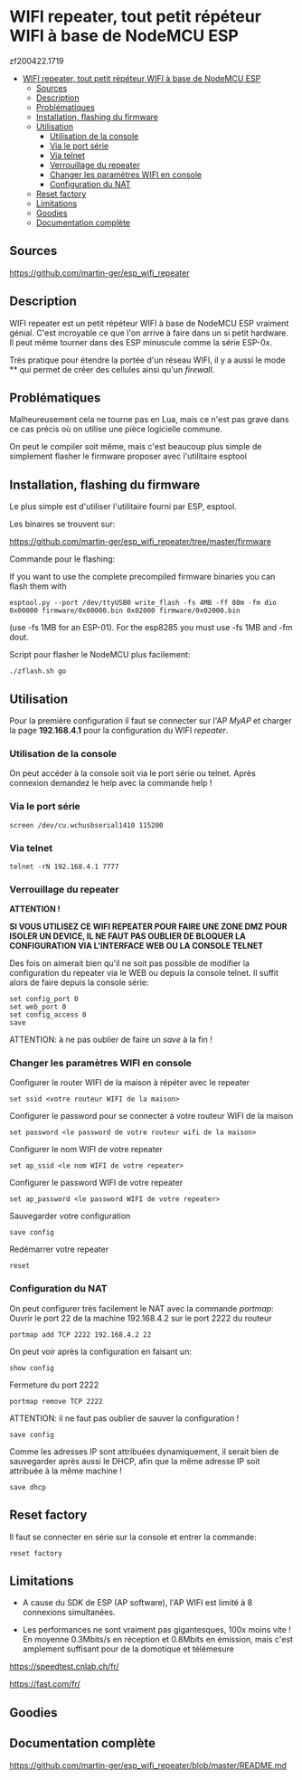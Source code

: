 # WIFI repeater, tout petit répéteur WIFI à base de NodeMCU ESP
zf200422.1719

<!-- TOC depthFrom:1 depthTo:6 withLinks:1 updateOnSave:1 orderedList:0 -->

- [WIFI repeater, tout petit répéteur WIFI à base de NodeMCU ESP](#wifi-repeater-tout-petit-rpteur-wifi-base-de-nodemcu-esp)
	- [Sources](#sources)
	- [Description](#description)
	- [Problématiques](#problmatiques)
	- [Installation, flashing du firmware](#installation-flashing-du-firmware)
	- [Utilisation](#utilisation)
		- [Utilisation de la console](#utilisation-de-la-console)
		- [Via le port série](#via-le-port-srie)
		- [Via telnet](#via-telnet)
		- [Verrouillage du repeater](#verrouillage-du-repeater)
		- [Changer les paramètres WIFI en console](#changer-les-paramtres-wifi-en-console)
		- [Configuration du NAT](#configuration-du-nat)
	- [Reset factory](#reset-factory)
	- [Limitations](#limitations)
	- [Goodies](#goodies)
	- [Documentation complète](#documentation-complte)

<!-- /TOC -->



## Sources
https://github.com/martin-ger/esp_wifi_repeater


## Description
WIFI repeater est un petit répéteur WIFI à base de NodeMCU ESP vraiment génial. C'est incroyable ce que l'on arrive à faire dans un si petit hardware.
Il peut même tourner dans des ESP minuscule comme la série ESP-0x.

Très pratique pour étendre la portée d'un réseau WIFI, il y a aussi le mode ** qui permet de créer des cellules ainsi qu'un *firewall*.


## Problématiques
Malheureusement cela ne tourne pas en Lua, mais ce n'est pas grave dans ce cas précis où on utilise une pièce logicielle commune.

On peut le compiler soit même, mais c'est beaucoup plus simple de simplement flasher le firmware proposer avec l'utilitaire esptool


## Installation, flashing du firmware
Le plus simple est d'utiliser l'utilitaire fourni par ESP, esptool.

Les binaires se trouvent sur:

https://github.com/martin-ger/esp_wifi_repeater/tree/master/firmware

Commande pour le flashing:

If you want to use the complete precompiled firmware binaries you can flash them with
```
esptool.py --port /dev/ttyUSB0 write_flash -fs 4MB -ff 80m -fm dio 0x00000 firmware/0x00000.bin 0x02000 firmware/0x02000.bin
```
(use -fs 1MB for an ESP-01). For the esp8285 you must use -fs 1MB and -fm dout.

Script pour flasher le NodeMCU plus facilement:

```
./zflash.sh go
```

## Utilisation
Pour la première configuration il faut se connecter sur l'AP *MyAP* et charger la page **192.168.4.1** pour la configuration du WIFI *repeater*.


### Utilisation de la console
On peut accéder à la console soit via le port série ou telnet. Après connexion demandez le help avec la commande help !


### Via le port série
```
screen /dev/cu.wchusbserial1410 115200
```


### Via telnet
```
telnet -rN 192.168.4.1 7777
```


### Verrouillage du repeater
<b>ATTENTION !

SI VOUS UTILISEZ CE WIFI REPEATER POUR FAIRE UNE ZONE DMZ POUR ISOLER UN DEVICE, IL NE FAUT PAS OUBLIER DE BLOQUER LA CONFIGURATION VIA L'INTERFACE WEB OU LA CONSOLE TELNET</b>

Des fois on aimerait bien qu'il ne soit pas possible de modifier la configuration du repeater via le WEB ou depuis la console telnet. Il suffit alors de faire depuis la console série:
```
set config_port 0
set web_port 0
set config_access 0
save
```

ATTENTION: à ne pas oublier de faire un *save* à la fin !


### Changer les paramètres WIFI en console
Configurer le router WIFI de la maison à répéter avec le repeater
```
set ssid <votre routeur WIFI de la maison>
```
Configurer le password pour se connecter à votre routeur WIFI de la maison
```
set password <le password de votre routeur wifi de la maison>
```
Configurer le nom WIFI de votre repeater
```
set ap_ssid <le nom WIFI de votre repeater>
```
Configurer le password WIFI de votre repeater
```
set ap_password <le password WIFI de votre repeater>
```
Sauvegarder votre configuration
```
save config
```
Redémarrer votre repeater
```
reset
```

### Configuration du NAT
On peut configurer très facilement le NAT avec la commande *portmap*:<br>
Ouvrir le port 22 de la machine 192.168.4.2 sur le port 2222 du routeur
```
portmap add TCP 2222 192.168.4.2 22
```
On peut voir après la configuration en faisant un:
```
show config
```
Fermeture du port 2222
```
portmap remove TCP 2222
```
ATTENTION: il ne faut pas oublier de sauver la configuration !
```
save config
```
Comme les adresses IP sont attribuées dynamiquement, il serait bien de sauvegarder après aussi le DHCP, afin que la même adresse IP soit attribuée à la même machine !
```
save dhcp
```


## Reset factory
Il faut se connecter en série sur la console et entrer la commande:
```
reset factory
```


## Limitations
* A cause du SDK de ESP (AP software), l'AP WIFI est limité à 8 connexions simultanées.

* Les performances ne sont vraiment pas gigantesques, 100x moins vite ! En moyenne 0.3Mbits/s en réception et 0.8Mbits en émission, mais c'est amplement suffisant pour de la domotique et télémesure

https://speedtest.cnlab.ch/fr/

https://fast.com/fr/


## Goodies


## Documentation complète
https://github.com/martin-ger/esp_wifi_repeater/blob/master/README.md

